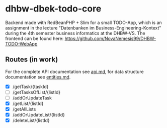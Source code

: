 # dhbw-dbek-todo-core
Backend made with RedBeanPHP + Slim for a small TODO-App, which is an assignment in the lecture "Datenbanken im Business-Engineering-Kontext" during the 4th semester business informatics at the DHBW-VS.
The frontend can be found here: https://github.com/NovaNemesis99/DHBW-TODO-WebApp

## Routes (in work) ##

For the complete API documentation see [api.md](./docs/api.md), for data structure documentation see [entities.md](./docs/entities.md).

- [X] /getTask/{taskId}
- [ ] /getTasksOfList/{listId}
- [ ] /addOrUpdateTask
- [X] /getList/{listId}
- [X] /getAllLists
- [X] /addOrUpdateList/{listId}
- [x] /deleteList/{listId}
